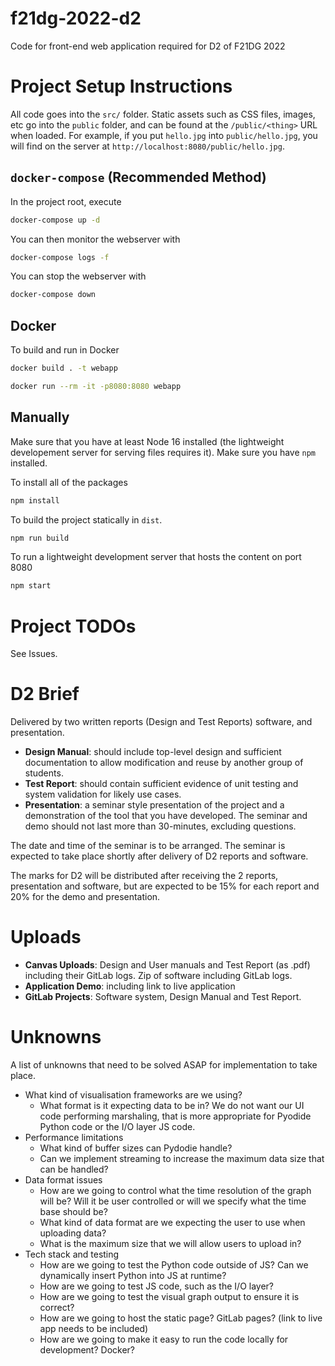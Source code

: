 # f21dg-2022-d2

Code for front-end web application required for D2 of F21DG 2022

# Project Setup Instructions

All code goes into the `src/` folder. 
Static assets such as CSS files, images, etc go into the `public` folder, and can be found at the `/public/<thing>` URL when loaded.
For example, if you put `hello.jpg` into `public/hello.jpg`, you will find on the server at `http://localhost:8080/public/hello.jpg`.

## `docker-compose` (Recommended Method)
In the project root, execute

```bash
docker-compose up -d
```

You can then monitor the webserver with

```bash
docker-compose logs -f
```

You can stop the webserver with
```bash
docker-compose down
```

## Docker

To build and run in Docker
```bash
docker build . -t webapp

docker run --rm -it -p8080:8080 webapp
```

## Manually

Make sure that you have at least Node 16 installed (the lightweight developement server for serving files requires it).
Make sure you have `npm` installed.

To install all of the packages
```bash
npm install
```

To build the project statically in `dist`.
```bash
npm run build
```

To run a lightweight development server that hosts the content on port 8080
```bash
npm start
```

# Project TODOs

See Issues.

# D2 Brief

Delivered by two written reports (Design and Test Reports) software, and presentation.

- **Design Manual**: should include top-level design and sufficient documentation to allow modification and reuse by another group of students.
- **Test Report**: should contain sufficient evidence of unit testing and system validation for likely use cases.
- **Presentation**: a seminar style presentation of the project and a demonstration of the tool that you have developed. The seminar and demo should not last more than 30-minutes, excluding questions.

The date and time of the seminar is to be arranged. The seminar is expected to take place shortly after delivery of D2 reports and software. 

The marks for D2 will be distributed after receiving the 2 reports, presentation and software, but are expected to be 15% for each report and 20% for the demo and presentation.

# Uploads

- **Canvas Uploads**:  Design and User manuals and Test Report (as .pdf) including their GitLab logs. Zip of software including GitLab logs.
- **Application Demo**: including link to live application
- **GitLab Projects**: Software system, Design Manual and Test Report.

# Unknowns

A list of unknowns that need to be solved ASAP for implementation to take place.

- What kind of visualisation frameworks are we using?
	- What format is it expecting data to be in? We do not want our UI code performing marshaling, that is more appropriate for Pyodide Python code or the I/O layer JS code.
- Performance limitations
	- What kind of buffer sizes can Pydodie handle?
	- Can we implement streaming to increase the maximum data size that can be handled?
- Data format issues
	- How are we going to control what the time resolution of the graph will be? Will it be user controlled or will we specify what the time base should be?
	- What kind of data format are we expecting the user to use when uploading data?
	- What is the maximum size that we will allow users to upload in?
- Tech stack and testing
	- How are we going to test the Python code outside of JS? Can we dynamically insert Python into JS at runtime?
	- How are we going to test JS code, such as the I/O layer?
	- How are we going to test the visual graph output to ensure it is correct?
	- How are we going to host the static page? GitLab pages? (link to live app needs to be included)
	- How are we going to make it easy to run the code locally for development? Docker?


